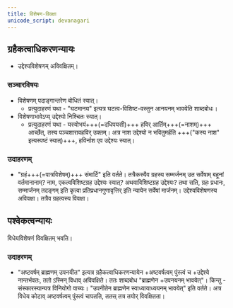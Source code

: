 ```yaml
---
title: विशेषण-विवक्षा
unicode_script: devanagari
---
```


## ग्रहैकत्वाधिकरणन्यायः
- उद्देश्यविशेषणम् अविवक्षितम्। 

### सञ्चारविषयः
- विशेषणम् पदाङ्गान्तरेण बोधितं स्यात्।
  - प्रत्युदाहरणं यथा - "घटमानय" इत्यत्र घटत्व-विशिष्ट-वस्तुन आनयनम् भावयेति शाब्दबोधः।
- विशेषणाभावेऽप्य् उद्देश्यो निश्चितः स्यात्। 
  - प्रत्युदाहरणं यथा - यस्योभयं+++(=दधिपयसी)+++ हविर् आर्तिम्+++(=नाशम्)+++ आर्च्छेत्, तस्य पञ्चशारावहविर् उक्तम्। अत्र नाश उद्देश्यो न भवितुमर्हति +++("कस्य नाश" इत्यस्पष्टं स्यात्)+++, हविर्नाश एव उद्देश्यः स्यात्।

### उदाहरणम् 
- "ग्रहं+++(=पात्रविशेषम्)+++ संमार्टि" इति वर्तते। तत्रैकस्यैव ग्रहस्य सम्मर्जनम् उत सर्वेषाम् बहूनां वर्तमानानाम्? नाम, एकत्वविशिष्टग्रह उद्देश्यः स्यात्? अथवाविशिष्टग्रह उद्देश्यः? तथा सति, ग्रहः प्रधानः, सम्मार्जनम् तदङ्गम् इति कृत्वा प्रतिप्रधानगुणावृत्तिर् इति न्यायेन सर्वेषां मार्जनम्। उद्देश्यविशेषणस्य अविवक्षा। तत्रैव ग्रहत्वस्य विवक्षा। 

## पश्वेकत्वन्यायः
विधेयविशेषणं विवक्षितम् भवति।

### उदाहरणम्
- "अष्टवर्षम् ब्राह्मणम् उपनयीत" इत्यत्र ग्रहैकत्वाधिकरणन्यायेन +अष्टवर्षत्वम् पुंस्त्वं च +उद्देश्ये नान्तर्भवतः, ततो ऽस्मिन् विधाव् अविवक्षिते। ततः शाब्दबोध "ब्राह्मणेन +उपनयनम् भावयेत्"। किन्तु - संस्कारस्यान्यत्र विनियोगो वाच्यः। "उपनीतेन ब्राह्मणेन स्वाध्यायाध्ययनम् भावयेत्" इति वर्तते। अत्र विधेय कोटाव् अष्टवर्षत्वम् पुंस्त्वं चापतति, ततस् तत्र तयोर् विवक्षितता।


